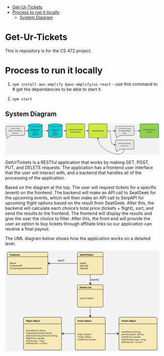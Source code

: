 - [Get-Ur-Tickets](#get-ur-tickets)
- [Process to run it locally](#process-to-run-it-locally)
  - [System Diagram](#system-diagram)

# Get-Ur-Tickets
This is repository is for the CS 472 project.

# Process to run it locally
1. `npm install aws-amplify @aws-amplify/ui-react` - use this command to # get the dependancies to be able to start it.
   
2. `npm start`

## System Diagram
![](img/System-Diagram.jpg)

GetUrTickets is a RESTful application that works by making GET, POST, PUT, and DELETE requests. The application has a frontend user interface that the user will interact with, and a backend that handles all of the processing of the application.

Based on the diagram at the top. The user will request tickets for a specific (event) on the frontend. The backend will make an API call to SeatGeek for the upcoming events, which will then make an API call to SerpAPI for upcoming flight options based on the result from SeatGeek. After this, the backend will calculate each choice’s total price (tickets + flight), sort, and send the results to the frontend. The frontend will display the results and give the user the choice to filter. After this, the front end will provide the user an option to buy tickets through affiliate links so our application can receive a final payout.

The UML diagram below shows how the application works on a detailed level.

![](img/UML.jpg)